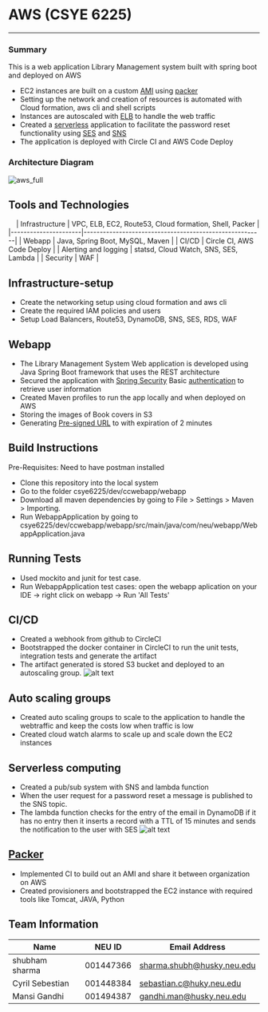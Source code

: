 # AWS (CSYE 6225)

---------------------------------------------------------------

### Summary

This is a  web application Library Management system built with spring
boot and deployed on AWS

-   EC2 instances are built on a custom
    [AMI](https://docs.aws.amazon.com/AWSEC2/latest/UserGuide/AMIs.html)
    using [packer](https://packer.io/)
-   Setting up the network and creation of resources is automated with
    Cloud formation, aws cli and shell scripts
-   Instances are autoscaled with
    [ELB](https://aws.amazon.com/elasticloadbalancing/) to handle the
    web traffic
-   Created a [serverless](https://aws.amazon.com/lambda/) application
    to facilitate the password reset functionality using
    [SES](https://aws.amazon.com/ses/) and
    [SNS](https://aws.amazon.com/sns/)
-   The application is deployed with Circle CI and AWS Code Deploy

### Architecture Diagram

 ![aws_full](https://user-images.githubusercontent.com/42703011/92800898-211c7580-f383-11ea-9b4e-76c171fca750.png)


Tools and Technologies
----------------------
                          
| Infrastructure       | VPC, ELB, EC2, Route53, Cloud formation, Shell, Packer |
|----------------------|--------------------------------------------------------|
| Webapp               | Java, Spring Boot, MySQL, Maven                        |
| CI/CD                | Circle CI, AWS Code Deploy                             |
| Alerting and logging | statsd, Cloud Watch, SNS, SES, Lambda                  |
| Security             | WAF                                                    |


Infrastructure-setup
--------------------

-   Create the networking setup using cloud formation and aws cli
-   Create the required IAM policies and users
-   Setup Load Balancers, Route53, DynamoDB, SNS, SES, RDS, WAF

Webapp
------

-   The Library Management System Web application is developed using
    Java Spring Boot framework that uses the REST architecture
-   Secured the application with [Spring
    Security](https://spring.io/projects/spring-security) Basic
    [authentication](https://developer.mozilla.org/en-US/docs/Web/HTTP/Authentication)
    to retrieve user information
-   Created Maven profiles to run the app locally and when deployed on
    AWS
-   Storing the images of Book covers in S3
-   Generating [Pre-signed
    URL](https://docs.aws.amazon.com/AmazonS3/latest/dev/PresignedUrlUploadObjectJavaSDK.html)
    to with expiration of 2 minutes


## Build Instructions
Pre-Requisites: Need to have postman installed
-  Clone this repository  into the local system 
-  Go to the folder csye6225/dev/ccwebapp/webapp
-  Download all maven dependencies by going to File > Settings > Maven > Importing. 
-  Run WebappApplication by going to csye6225/dev/ccwebapp/webapp/src/main/java/com/neu/webapp/WebappApplication.java


## Running Tests
- Used mockito and junit for test case.
- Run WebappApplication test cases: open the webapp aplication on your IDE -> right click on webapp -> Run 'All Tests'


CI/CD
-----

-   Created a webhook from github to CircleCI
-   Bootstrapped the docker container in CircleCI to run the unit tests,
    integration tests and generate the artifact
-   The artifact generated is stored S3 bucket and deployed to an
    autoscaling group. ![alt text](ci-cd.png "CI/CD")

Auto scaling groups
-------------------

-   Created auto scaling groups to scale to the application to handle
    the webtraffic and keep the costs low when traffic is low
-   Created cloud watch alarms to scale up and scale down the EC2
    instances

Serverless computing
--------------------

-   Created a pub/sub system with SNS and lambda function
-   When the user request for a password reset a message is published to
    the SNS topic.
-   The lambda function checks for the entry of the email in DynamoDB if
    it has no entry then it inserts a record with a TTL of 15 minutes
    and sends the notification to the user with SES ![alt
    text](lambda.png "Serverless computing")

[Packer](https://packer.io/)
----------------------------

-   Implemented CI to build out an AMI and share it between organization
    on AWS
-   Created provisioners and bootstrapped the EC2 instance with required
    tools like Tomcat, JAVA, Python
    
    
## Team Information

| Name | NEU ID | Email Address |
| --- | --- | --- |
| shubham sharma| 001447366 | sharma.shubh@husky.neu.edu|
| Cyril Sebestian | 001448384 | sebastian.c@huky.neu.edu |
| Mansi Gandhi | 001494387 | gandhi.man@husky.neu.edu |

